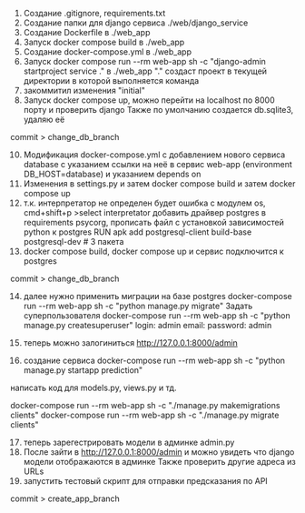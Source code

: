 1) Создание .gitignore, requirements.txt
2) Создание папки для django сервиса ./web/django_service
3) Создание Dockerfile в ./web_app
4) Запуск docker compose build в ./web_app
5) Создание docker-compose.yml в ./web_app
6) Запуск docker compose run --rm web-app sh -c "django-admin startproject service ." в ./web_app
"." создаст проект в текущей директории в которой выполняется команда
7) закоммитил изменения "initial"
8) Запуск docker compose up, можно перейти на localhost по 8000 порту и проверить django
Также по умолчанию создается db.sqlite3, удаляю её

commit > change_db_branch

10) Модификация docker-compose.yml с добавлением нового сервиса database с указанием ссылки на неё в сервис web-app (environment DB_HOST=database) и указанием depends on
11) Изменения в settings.py и затем docker compose build и затем docker compose up
12) т.к. интерпретатор не определен будет ошибка с модулем os, cmd+shift+p >select interpretator
добавить драйвер postgres в requirements psycorg, прописать файл с установкой зависимостей python к postgres RUN apk add postgresql-client build-base postgresql-dev # 3 пакета
13) docker compose build, docker compose up и сервис подключится к postgres

commit > change_db_branch

14) далее нужно применить миграции на базе postgres docker-compose run --rm  web-app sh -c "python manage.py migrate"
Задать суперпользователя docker-compose run --rm  web-app sh -c "python manage.py createsuperuser"
login: admin
email:
password: admin

15) теперь можно залогиниться http://127.0.0.1:8000/admin

16) создание сервиса
 docker-compose run --rm  web-app sh -c "python manage.py startapp prediction"

написать код для models.py, views.py и тд.

docker-compose run --rm  web-app sh -c "./manage.py makemigrations clients"
docker-compose run --rm  web-app sh -c "./manage.py migrate clients"      

17) теперь зарегестрировать модели в админке admin.py
18) После зайти в http://127.0.0.1:8000/admin и можно увидеть что django модели отображаются в админке
Также проверить другие адреса из URLs
19) запустить тестовый скрипт для отправки предсказания по API

commit > create_app_branch

